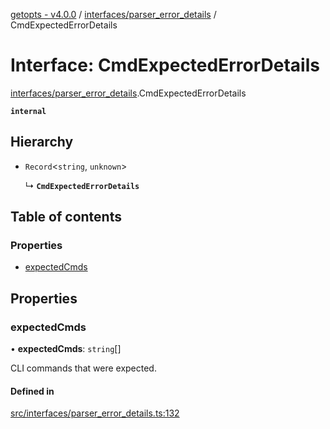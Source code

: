 [getopts - v4.0.0](../README.md) / [interfaces/parser_error_details](../modules/interfaces_parser_error_details.md) / CmdExpectedErrorDetails

# Interface: CmdExpectedErrorDetails

[interfaces/parser_error_details](../modules/interfaces_parser_error_details.md).CmdExpectedErrorDetails

**`internal`**

## Hierarchy

- `Record`<`string`, `unknown`\>

  ↳ **`CmdExpectedErrorDetails`**

## Table of contents

### Properties

- [expectedCmds](interfaces_parser_error_details.CmdExpectedErrorDetails.md#expectedcmds)

## Properties

### expectedCmds

• **expectedCmds**: `string`[]

CLI commands that were expected.

#### Defined in

[src/interfaces/parser_error_details.ts:132](https://github.com/prasadrajandran/node-getopts/blob/09d8331/src/interfaces/parser_error_details.ts#L132)
